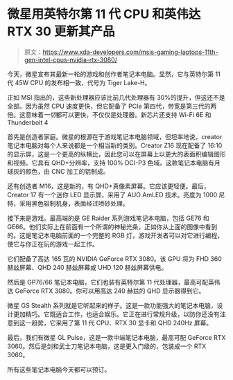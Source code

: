 # 微星用英特尔第 11 代 CPU 和英伟达 RTX 30 更新其产品

> 原文：<https://www.xda-developers.com/msis-gaming-laptops-11th-gen-intel-cpus-nvidia-rtx-3080/>

今天，微星宣布其最新一轮的游戏和创作者笔记本电脑。显然，它与英特尔第 11 代 45W CPU 的发布相一致，代号为 Tiger Lake-H。

正如 MSI 指出的，这些新处理器应该比前几代处理器有 30%的提升，但这还不是全部。因为虽然 CPU 速度更快，但它配备了 PCIe 第四代，带宽是第三代的两倍。这意味着*一切*都可以更快，不仅仅是处理器。新芯片还支持 Wi-Fi 6E 和 Thunderbolt 4

首先是创造者家庭。微星的根源在于游戏笔记本电脑领域，但坦率地说，creator 笔记本电脑对每个人来说都是一个相当新的类别。Creator Z16 现在配备了 16:10 的显示屏，这是一个更高的纵横比，因此您可以在屏幕上以更大的表面积编辑图形和视频。它具有 QHD+分辨率，支持 100% DCI-P3 色域。这款笔记本电脑有月球灰的颜色，由 CNC 加工的铝制成。

还有创造者 M16，这是新的，有 QHD+真像素屏幕。它应该更轻便。最后，Creator 17 有一个迷你 LED 显示屏，采用了 AUO AmLED 技术。亮度为 1000 尼特，采用黑色铝制机身，表面经过喷砂处理。

接下来是游戏。最高端的是 GE Raider 系列游戏笔记本电脑，包括 GE76 和 GE66。他们实际上在前面有一个所谓的神秘光条，正如你从上面的图像中看到的。这是笔记本电脑前面的一个完整的 RGB 灯，游戏开发者可以对它进行编程，使它与你正在玩的游戏一起工作。

它们配备了高达 165 瓦的 NVIDIA GeForce RTX 3080。该 GPU 将为 FHD 360 赫兹屏幕、QHD 240 赫兹屏幕或 UHD 120 赫兹屏幕供电。

然后是 GP76/66 笔记本电脑，它们也装有英特尔第 11 代处理器，最高可配英伟达 GeForce RTX 3080。你可以用高达 240 赫兹的 QHD 显示器得到它。

微星 GS Stealth 系列就是它听起来的样子。这是一款功能强大的笔记本电脑，设计更加精巧。它既适合工作，也适合娱乐。它正在进行常规升级，以防你还没有注意到这一趋势，它采用了第 11 代 CPU、RTX 30 显卡和 QHD 240Hz 屏幕。

最后，我们有微星 GL Pulse，这是一款中端笔记本电脑，最高可配 GeForce RTX 3060。然后是剑和武士刀笔记本电脑，这是更入门级的，包装成一个 RTX 3060。

所有这些笔记本电脑今天都可以预订。
